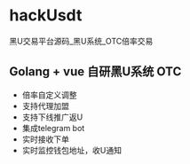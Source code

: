# hackUsdt
黑U交易平台源码_黑U系统_OTC倍率交易

## Golang + vue 自研黑U系统 OTC

- 倍率自定义调整
- 支持代理加盟
- 支持下线推广返U
- 集成telegram bot
- 实时接收下单
- 实时监控钱包地址，收U通知


  
